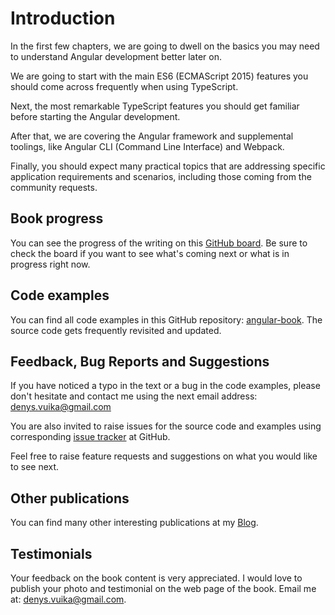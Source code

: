 # Introduction

In the first few chapters, we are going to dwell on the basics you may need to understand Angular development better later on.

We are going to start with the main ES6 (ECMAScript 2015) features you should come across frequently when using TypeScript.

Next, the most remarkable TypeScript features you should get familiar before starting the Angular development.

After that, we are covering the Angular framework and supplemental toolings, like Angular CLI (Command Line Interface) and Webpack.

Finally, you should expect many practical topics that are addressing specific application requirements and scenarios,
including those coming from the community requests.

## Book progress

You can see the progress of the writing on this [GitHub board](https://github.com/DenysVuika/angular-book/projects/1).
Be sure to check the board if you want to see what's coming next or what is in progress right now.

## Code examples

You can find all code examples in this GitHub repository: [angular-book](https://github.com/DenysVuika/angular-book).
The source code gets frequently revisited and updated.

## Feedback, Bug Reports and Suggestions

If you have noticed a typo in the text or a bug in the code examples,
please don't hesitate and contact me using the next email address:
[denys.vuika@gmail.com](mailto:denys.vuika@gmail.com?subject=angular-book%20feedback)

You are also invited to raise issues for the source code and examples using corresponding [issue tracker](https://github.com/DenysVuika/angular-book/issues) at GitHub.

Feel free to raise feature requests and suggestions on what you would like to see next.

## Other publications

You can find many other interesting publications at my [Blog](https://denys.dev/).

## Testimonials

Your feedback on the book content is very appreciated.
I would love to publish your photo and testimonial on the web page of the book.
Email me at: [denys.vuika@gmail.com](mailto:denys.vuika@gmail.com?subject=angular-book%20testimonial).
